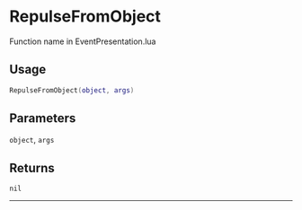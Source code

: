 # RepulseFromObject
Function name in EventPresentation.lua
## Usage
```lua
RepulseFromObject(object, args)
```
## Parameters
`object`, `args`
## Returns
`nil`

---